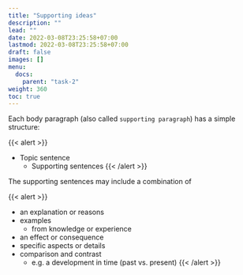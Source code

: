 ```yaml
---
title: "Supporting ideas"
description: ""
lead: ""
date: 2022-03-08T23:25:58+07:00
lastmod: 2022-03-08T23:25:58+07:00
draft: false
images: []
menu:
  docs:
    parent: "task-2"
weight: 360
toc: true
---
```


Each body paragraph (also called `supporting paragraph`) has a simple structure:

{{< alert >}}
- Topic sentence
	- Supporting sentences
{{< /alert >}}

The supporting sentences may include a combination of

{{< alert >}}
- an explanation or reasons
- examples
	- from knowledge or experience
- an effect or consequence
- specific aspects or details
- comparison and contrast
	- e.g. a development in time (past vs. present)
{{< /alert >}}